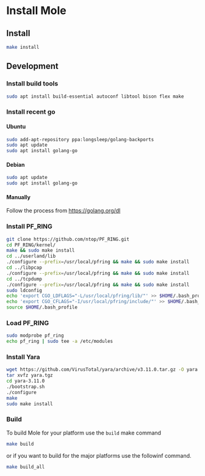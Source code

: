 # Install Mole


## Install

```sh
make install
```

## Development

### Install build tools

```sh
sudo apt install build-essential autoconf libtool bison flex make
```

### Install recent go

#### Ubuntu

```sh
sudo add-apt-repository ppa:longsleep/golang-backports
sudo apt update
sudo apt install golang-go
```

#### Debian

```sh
sudo apt update
sudo apt install golang-go
```

#### Manually
Follow the process from https://golang.org/dl

### Install PF_RING

```sh
git clone https://github.com/ntop/PF_RING.git
cd PF_RING/kernel/
make && sudo make install
cd ../userland/lib
./configure --prefix=/usr/local/pfring && make && sudo make install
cd ../libpcap
./configure --prefix=/usr/local/pfring && make && sudo make install
cd ../tcpdump
./configure --prefix=/usr/local/pfring && make && sudo make install
sudo ldconfig
echo 'export CGO_LDFLAGS="-L/usr/local/pfring/lib/"' >> $HOME/.bash_profile
echo 'export CGO_CFLAGS="-I/usr/local/pfring/include/"' >> $HOME/.bash_profile
source $HOME/.bash_profile
```

### Load PF_RING

```sh
sudo modprobe pf_ring
echo pf_ring | sudo tee -a /etc/modules
```

### Install Yara

```sh
wget https://github.com/VirusTotal/yara/archive/v3.11.0.tar.gz -O yara.tgz
tar xvfz yara.tgz
cd yara-3.11.0
./bootstrap.sh
./configure
make
sudo make install
```

### Build

To build Mole for your platform use the `build` make command

```sh
make build
```

or if you want to build for the major platforms use the followinf command.

```sh
make build_all
```
